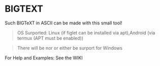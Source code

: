 # BIGTEXT
Such BIGTeXT in ASCII can be made with this small tool!

> OS Surported: Linux (if figlet can be installed via apt),Android (via termux (APT must be enabled))

> There will be nor or either be surport for Windows

For Help and Examples: See the WIKI
